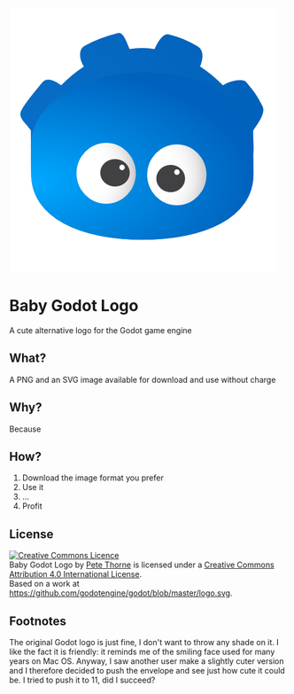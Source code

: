 ![A Cute Baby Godot Logo](https://github.com/ee0pdt/baby-godot-logo/blob/main/Baby%20Gogot%20Logo.png?raw=true "Baby Godot Logo")

# Baby Godot Logo
A cute alternative logo for the Godot game engine

## What?
A PNG and an SVG image available for download and use without charge

## Why?
Because

## How?
1. Download the image format you prefer
2. Use it
3. ...
4. Profit

## License
<a rel="license" href="http://creativecommons.org/licenses/by/4.0/"><img alt="Creative Commons Licence" style="border-width:0" src="https://i.creativecommons.org/l/by/4.0/88x31.png" /></a><br /><span xmlns:dct="http://purl.org/dc/terms/" href="http://purl.org/dc/dcmitype/StillImage" property="dct:title" rel="dct:type">Baby Godot Logo</span> by <a xmlns:cc="http://creativecommons.org/ns#" href="https://github.com/ee0pdt/baby-godot-logo" property="cc:attributionName" rel="cc:attributionURL">Pete Thorne</a> is licensed under a <a rel="license" href="http://creativecommons.org/licenses/by/4.0/">Creative Commons Attribution 4.0 International License</a>.<br />Based on a work at <a xmlns:dct="http://purl.org/dc/terms/" href="https://github.com/godotengine/godot/blob/master/logo.svg" rel="dct:source">https://github.com/godotengine/godot/blob/master/logo.svg</a>.

## Footnotes
The original Godot logo is just fine, I don't want to throw any shade on it. I like the fact it is friendly: it reminds me of the smiling face used for many years on Mac OS. Anyway, I saw another user make a slightly cuter version and I therefore decided to push the envelope and see just how cute it could be. I tried to push it to 11, did I succeed?
